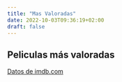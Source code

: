```yaml
---
title: "Mas Valoradas"
date: 2022-10-03T09:36:19+02:00
draft: false
---
```


## Peliculas más valoradas

[Datos de imdb.com](https://www.imdb.com/chart/top/)